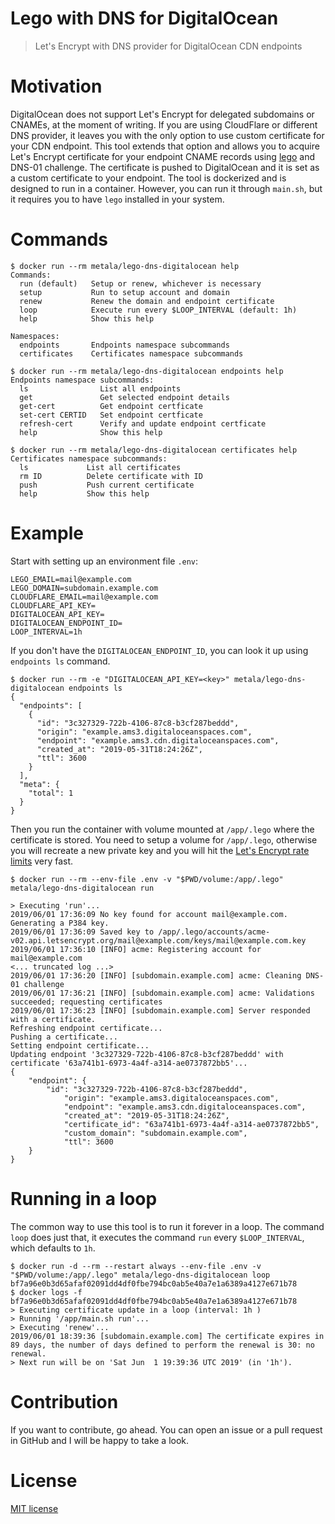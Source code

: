 # Lego with DNS for DigitalOcean

> Let's Encrypt with DNS provider for DigitalOcean CDN endpoints

# Motivation

DigitalOcean does not support Let's Encrypt for delegated subdomains or CNAMEs, at the moment of writing. If you are using CloudFlare or different DNS provider, it leaves you with the only option to use custom certificate for your CDN endpoint.
This tool extends that option and allows you to acquire Let's Encrypt certificate for your endpoint CNAME records using [lego](://github.com/go-acme/lego) and DNS-01 challenge. The certificate is pushed to DigitalOcean and it is set as a custom certificate to your endpoint.
The tool is dockerized and is designed to run in a container. However, you can run it through `main.sh`, but it requires you to have `lego` installed in your system.

# Commands

```
$ docker run --rm metala/lego-dns-digitalocean help
Commands:
  run (default)   Setup or renew, whichever is necessary
  setup           Run to setup account and domain
  renew           Renew the domain and endpoint certificate
  loop            Execute run every $LOOP_INTERVAL (default: 1h)
  help            Show this help

Namespaces:
  endpoints       Endpoints namespace subcommands
  certificates    Certificates namespace subcommands

$ docker run --rm metala/lego-dns-digitalocean endpoints help
Endpoints namespace subcommands:
  ls                List all endpoints
  get               Get selected endpoint details
  get-cert          Get endpoint certficate
  set-cert CERTID   Set endpoint certficate
  refresh-cert      Verify and update endpoint certficate
  help              Show this help

$ docker run --rm metala/lego-dns-digitalocean certificates help
Certificates namespace subcommands:
  ls             List all certificates
  rm ID          Delete certificate with ID
  push           Push current certificate
  help           Show this help
```

# Example

Start with setting up an environment file `.env`:
```
LEGO_EMAIL=mail@example.com
LEGO_DOMAIN=subdomain.example.com
CLOUDFLARE_EMAIL=mail@example.com
CLOUDFLARE_API_KEY=
DIGITALOCEAN_API_KEY=
DIGITALOCEAN_ENDPOINT_ID=
LOOP_INTERVAL=1h
```

If you don't have the `DIGITALOCEAN_ENDPOINT_ID`, you can look it up using `endpoints ls` command.
```
$ docker run --rm -e "DIGITALOCEAN_API_KEY=<key>" metala/lego-dns-digitalocean endpoints ls
{
  "endpoints": [
    {
      "id": "3c327329-722b-4106-87c8-b3cf287beddd",
      "origin": "example.ams3.digitaloceanspaces.com",
      "endpoint": "example.ams3.cdn.digitaloceanspaces.com",
      "created_at": "2019-05-31T18:24:26Z",
      "ttl": 3600
    }
  ],
  "meta": {
    "total": 1
  }
}
```

Then you run the container with volume mounted at `/app/.lego` where the certificate is stored. You need to setup a volume for 
`/app/.lego`, otherwise you will recreate a new private key and you will hit the [Let's Encrypt rate limits](https://letsencrypt.org/docs/rate-limits/) very fast.
```
$ docker run --rm --env-file .env -v "$PWD/volume:/app/.lego" metala/lego-dns-digitalocean run

> Executing 'run'...
2019/06/01 17:36:09 No key found for account mail@example.com. Generating a P384 key.
2019/06/01 17:36:09 Saved key to /app/.lego/accounts/acme-v02.api.letsencrypt.org/mail@example.com/keys/mail@example.com.key
2019/06/01 17:36:10 [INFO] acme: Registering account for mail@example.com
<... truncated log ...>
2019/06/01 17:36:20 [INFO] [subdomain.example.com] acme: Cleaning DNS-01 challenge
2019/06/01 17:36:21 [INFO] [subdomain.example.com] acme: Validations succeeded; requesting certificates
2019/06/01 17:36:23 [INFO] [subdomain.example.com] Server responded with a certificate.
Refreshing endpoint certificate...
Pushing a certificate...
Setting endpoint certificate...
Updating endpoint '3c327329-722b-4106-87c8-b3cf287beddd' with certificate '63a741b1-6973-4a4f-a314-ae0737872bb5'...
{
	"endpoint": {
		"id": "3c327329-722b-4106-87c8-b3cf287beddd",
			"origin": "example.ams3.digitaloceanspaces.com",
			"endpoint": "example.ams3.cdn.digitaloceanspaces.com",
			"created_at": "2019-05-31T18:24:26Z",
			"certificate_id": "63a741b1-6973-4a4f-a314-ae0737872bb5",
			"custom_domain": "subdomain.example.com",
			"ttl": 3600
	}
}

```

# Running in a loop

The common way to use this tool is to run it forever in a loop. The command `loop` does just that, it executes the command `run` every `$LOOP_INTERVAL`, which defaults to `1h`.
```
$ docker run -d --rm --restart always --env-file .env -v "$PWD/volume:/app/.lego" metala/lego-dns-digitalocean loop
bf7a96e0b3d65afaf02091dd4df0fbe794bc0ab5e40a7e1a6389a4127e671b78
$ docker logs -f bf7a96e0b3d65afaf02091dd4df0fbe794bc0ab5e40a7e1a6389a4127e671b78
> Executing certificate update in a loop (interval: 1h )
> Running '/app/main.sh run'...
> Executing 'renew'...
2019/06/01 18:39:36 [subdomain.example.com] The certificate expires in 89 days, the number of days defined to perform the renewal is 30: no renewal.
> Next run will be on 'Sat Jun  1 19:39:36 UTC 2019' (in '1h').

```

# Contribution

If you want to contribute, go ahead.  You can open an issue or a pull request in GitHub and I will be happy to take a look.

# License

[MIT license](LICENSE.md)

